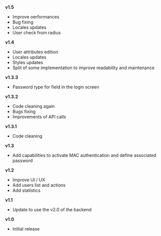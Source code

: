 **v1.5**
- Improve oerformances
- Bug fixing
- Locales updates
- User check from radius

**v1.4**
- User attributes edition
- Locales updates
- Styles updates
- Split of some implementation to improve readability and maintenance

**v1.3.3**
- Password type for field in the login screen

**v1.3.2**
- Code cleaning again
- Bugs fixing
- Improvements of API calls

**v1.3.1**
- Code cleaning

**v1.3**
- Add capabilities to activate MAC authentication and define associated password

**v1.2**
- Improve UI / UX
- Add users list and actions
- Add statistics

**v1.1**
- Update to use the v2.0 of the backend

**v1.0**
- Initial release
